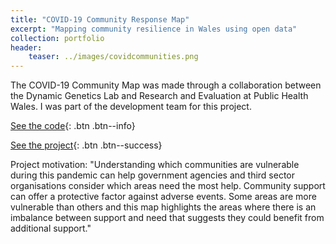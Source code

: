 ```yaml
---
title: "COVID-19 Community Response Map"
excerpt: "Mapping community resilience in Wales using open data"
collection: portfolio
header:
    teaser: ../images/covidcommunities.png
---
```


The COVID-19 Community Map was made through a collaboration between the Dynamic Genetics Lab and Research and Evaluation at Public Health Wales. I was part of the development team for this project. 

[See the code](https://github.com/DynamicGenetics/COVID-19-Community-Response){: .btn .btn--info}

[See the project](https://covidresponsemap.wales/){: .btn .btn--success}

Project motivation: 
"Understanding which communities are vulnerable during this pandemic can help government agencies and third sector organisations consider which areas need the most help. Community support can offer a protective factor against adverse events. Some areas are more vulnerable than others and this map highlights the areas where there is an imbalance between support and need that suggests they could benefit from additional support."

